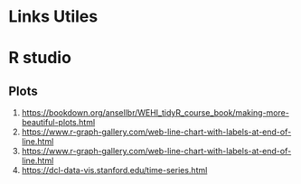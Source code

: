 # Links Utiles
# R studio
## Plots
1. https://bookdown.org/ansellbr/WEHI_tidyR_course_book/making-more-beautiful-plots.html
2. https://www.r-graph-gallery.com/web-line-chart-with-labels-at-end-of-line.html
3. https://www.r-graph-gallery.com/web-line-chart-with-labels-at-end-of-line.html
4. https://dcl-data-vis.stanford.edu/time-series.html
